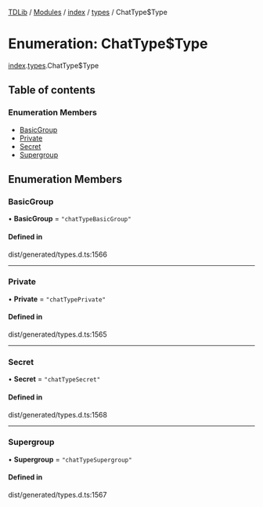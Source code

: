 [TDLib](../README.md) / [Modules](../modules.md) / [index](../modules/index.md) / [types](../modules/index.types.md) / ChatType$Type

# Enumeration: ChatType$Type

[index](../modules/index.md).[types](../modules/index.types.md).ChatType$Type

## Table of contents

### Enumeration Members

- [BasicGroup](index.types.ChatType_Type.md#basicgroup)
- [Private](index.types.ChatType_Type.md#private)
- [Secret](index.types.ChatType_Type.md#secret)
- [Supergroup](index.types.ChatType_Type.md#supergroup)

## Enumeration Members

### BasicGroup

• **BasicGroup** = ``"chatTypeBasicGroup"``

#### Defined in

dist/generated/types.d.ts:1566

___

### Private

• **Private** = ``"chatTypePrivate"``

#### Defined in

dist/generated/types.d.ts:1565

___

### Secret

• **Secret** = ``"chatTypeSecret"``

#### Defined in

dist/generated/types.d.ts:1568

___

### Supergroup

• **Supergroup** = ``"chatTypeSupergroup"``

#### Defined in

dist/generated/types.d.ts:1567
